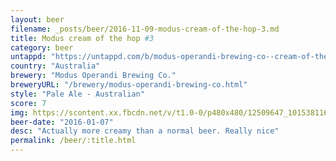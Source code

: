```yaml
---
layout: beer
filename: _posts/beer/2016-11-09-modus-cream-of-the-hop-3.md
title: Modus cream of the hop #3
category: beer
untappd: "https://untappd.com/b/modus-operandi-brewing-co--cream-of-the-hop-3/1266877"
country: "Australia"
brewery: "Modus Operandi Brewing Co."
breweryURL: "/brewery/modus-operandi-brewing-co.html"
style: "Pale Ale - Australian"
score: 7
img: https://scontent.xx.fbcdn.net/v/t1.0-0/p480x480/12509647_10153811618828745_7009333713246897313_n.jpg?_nc_cat=101&_nc_ht=scontent.xx&oh=e234fb69151aebd28364616415ba71ae&oe=5C7D7AC6
beer-date: "2016-01-07"
desc: "Actually more creamy than a normal beer. Really nice"
permalink: /beer/:title.html
---
```

